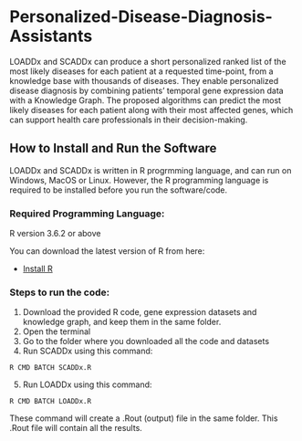 # Personalized-Disease-Diagnosis-Assistants
LOADDx and SCADDx can produce a short personalized ranked list of the most likely diseases for each patient at a requested time-point, from a knowledge base with thousands of diseases. They enable personalized disease diagnosis by combining patients’ temporal gene expression data with a Knowledge Graph. The proposed algorithms can predict the most likely diseases for each patient along with their most affected genes, which can support health care professionals in their decision-making.

## How to Install and Run the Software
LOADDx and SCADDx is written in R progrmming language, and can run on Windows, MacOS or Linux. However, the R programming language is required to be installed before you run the software/code.

### Required Programming Language:
R version 3.6.2 or above

You can download the latest version of R from here:
* [Install R](https://www.r-project.org/)


### Steps to run the code:
1. Download the provided R code, gene expression datasets and knowledge graph, and keep them in the same folder. 
2. Open the terminal
3. Go to the folder where you downloaded all the code and datasets
4. Run SCADDx using this command: 
```
R CMD BATCH SCADDx.R
```
5. Run LOADDx using this command: 
```
R CMD BATCH LOADDx.R
```
These command will create a .Rout (output) file in the same folder. This .Rout file will contain all the results. 
